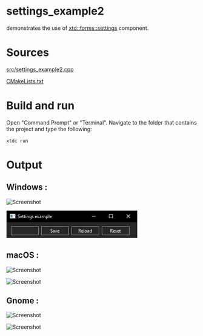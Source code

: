# settings_example2

demonstrates the use of [xtd::forms::settings](../../../../src/xtd_forms/include/xtd/forms/settings.hpp) component.

# Sources

[src/settings_example2.cpp](src/settings_example2.cpp)

[CMakeLists.txt](CMakeLists.txt)

# Build and run

Open "Command Prompt" or "Terminal". Navigate to the folder that contains the project and type the following:

```shell
xtdc run
```

# Output

## Windows :

![Screenshot](../../../../docs/pictures/examples/settings_example2_w.png)

![Screenshot](../../../../docs/pictures/examples/settings_example2_wd.png)

## macOS :

![Screenshot](../../../../docs/pictures/examples/settings_example2_m.png)

![Screenshot](../../../../docs/pictures/examples/settings_example2_md.png)

## Gnome :

![Screenshot](../../../../docs/pictures/examples/settings_example2_g.png)

![Screenshot](../../../../docs/pictures/examples/settings_example2_gd.png)
